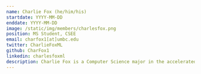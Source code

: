```yaml
---
name: Charlie Fox (he/him/his)
startdate: YYYY-MM-DD
enddate: YYYY-MM-DD
image: /static/img/members/charlesfox.png
position: MS Student, CSEE
email: charfox1[at]umbc.edu
twitter: CharlieFoxML
github: CharFox1
linkedin: charlesfoxml
description: Charlie Fox is a Computer Science major in the accelerated BS/MS program. He is interested in machine learning and how knowledge can be created and used automatically.  He also likes hiking, skiing, biking and sci-fi.
---
```

